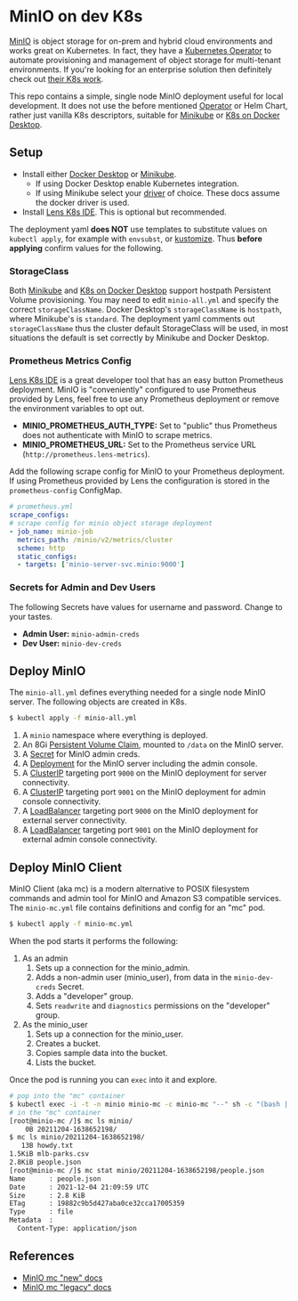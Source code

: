 # MinIO on dev K8s

[MinIO](https://min.io/) is object storage for on-prem and hybrid cloud environments and works great on Kubernetes.  In fact, they have a [Kubernetes Operator](https://github.com/minio/operator) to automate provisioning and management of object storage for multi-tenant environments.  If you're looking for an enterprise solution then definitely check out [their K8s work](https://docs.min.io/minio/k8s/).

This repo contains a simple, single node MinIO deployment useful for local development.  It does not use the before mentioned [Operator](https://github.com/minio/operator) or Helm Chart, rather just vanilla K8s descriptors, suitable for [Minikube](https://minikube.sigs.k8s.io/) or [K8s on Docker Desktop](https://docs.docker.com/desktop/kubernetes/).

## Setup

* Install either [Docker Desktop](https://www.docker.com/products/docker-desktop) or [Minikube](https://minikube.sigs.k8s.io/docs/).
  * If using Docker Desktop enable Kubernetes integration.
  * If using Minikube select your [driver](https://minikube.sigs.k8s.io/docs/drivers/) of choice. These docs assume the docker driver is used.
* Install [Lens K8s IDE](https://k8slens.dev/). This is optional but recommended.

The deployment yaml __does NOT__ use templates to substitute values on `kubectl apply`, for example with `envsubst`, or [kustomize](https://kustomize.io/). Thus __before applying__ confirm values for the following.

### StorageClass

Both [Minikube](https://minikube.sigs.k8s.io/) and [K8s on Docker Desktop](https://docs.docker.com/desktop/kubernetes/) support hostpath Persistent Volume provisioning. You may need to edit `minio-all.yml` and specify the correct `storageClassName`. Docker Desktop's `storageClassName` is `hostpath`, where Minikube's is `standard`. The deployment yaml comments out `storageClassName` thus the cluster default StorageClass will be used, in most situations the default is set correctly by Minikube and Docker Desktop.

### Prometheus Metrics Config

[Lens K8s IDE](https://k8slens.dev/) is a great developer tool that has an easy button Prometheus deployment. MinIO is "conveniently" configured to use Prometheus provided by Lens, feel free to use any Prometheus deployment or remove the environment variables to opt out.
  * __MINIO_PROMETHEUS_AUTH_TYPE:__ Set to "public" thus Prometheus does not authenticate with MinIO to scrape metrics.
  * __MINIO_PROMETHEUS_URL:__ Set to the Prometheus service URL (`http://prometheus.lens-metrics`).

Add the following scrape config for MinIO to your Prometheus deployment. If using Prometheus provided by Lens the configuration is stored in the `prometheus-config` ConfigMap.

```yaml
# prometheus.yml
scrape_configs:
# scrape config for minio object storage deployment
- job_name: minio-job
  metrics_path: /minio/v2/metrics/cluster
  scheme: http
  static_configs:
  - targets: ['minio-server-svc.minio:9000'] 
```

### Secrets for Admin and Dev Users

The following Secrets have values for username and password. Change to your tastes.

  * __Admin User:__ `minio-admin-creds`
  * __Dev User:__ `minio-dev-creds`

## Deploy MinIO

The `minio-all.yml` defines everything needed for a single node MinIO server. The following objects are created in K8s.

```bash
$ kubectl apply -f minio-all.yml
```

1. A `minio` namespace where everything is deployed.
2. An 8Gi [Persistent Volume Claim](https://kubernetes.io/docs/concepts/storage/persistent-volumes/#persistentvolumeclaims), mounted to `/data` on the MinIO server.
3. A [Secret](https://kubernetes.io/docs/concepts/configuration/secret/) for MinIO admin creds.
4. A [Deployment](https://kubernetes.io/docs/concepts/workloads/controllers/deployment/) for the MinIO server including the admin console.
5. A [ClusterIP](https://kubernetes.io/docs/concepts/services-networking/service/#defining-a-service) targeting port `9000` on the MinIO deployment for server connectivity.
6. A [ClusterIP](https://kubernetes.io/docs/concepts/services-networking/service/#defining-a-service) targeting port `9001` on the MinIO deployment for admin console connectivity.
7. A [LoadBalancer](https://kubernetes.io/docs/concepts/services-networking/service/#loadbalancer) targeting port `9000` on the MinIO deployment for external server connectivity.
8. A [LoadBalancer](https://kubernetes.io/docs/concepts/services-networking/service/#loadbalancer) targeting port `9001` on the MinIO deployment for external admin console connectivity.


## Deploy MinIO Client

MinIO Client (aka mc) is a modern alternative to POSIX filesystem commands and admin tool for MinIO and Amazon S3 compatible services. The `minio-mc.yml` file contains definitions and config for an "mc" pod.

```bash
$ kubectl apply -f minio-mc.yml
```

When the pod starts it performs the following:

1. As an admin
    1. Sets up a connection for the minio_admin.
    1. Adds a non-admin user (minio_user), from data in the `minio-dev-creds` Secret.
    1. Adds a "developer" group.
    1. Sets `readwrite` and `diagnostics` permissions on the "developer" group.
1. As the minio_user
    1. Sets up a connection for the minio_user.
    1. Creates a bucket.
    1. Copies sample data into the bucket.
    1. Lists the bucket.

Once the pod is running you can `exec` into it and explore.

```bash
# pop into the "mc" container
$ kubectl exec -i -t -n minio minio-mc -c minio-mc "--" sh -c "(bash || ash || sh)"
# in the "mc" container
[root@minio-mc /]$ mc ls minio/
    0B 20211204-1638652198/
$ mc ls minio/20211204-1638652198/
   13B howdy.txt
1.5KiB mlb-parks.csv
2.8KiB people.json
[root@minio-mc /]$ mc stat minio/20211204-1638652198/people.json
Name      : people.json
Date      : 2021-12-04 21:09:59 UTC 
Size      : 2.8 KiB 
ETag      : 19882c9b5d427aba0ce32cca17005359 
Type      : file 
Metadata  :
  Content-Type: application/json
```

## References

* [MinIO mc "new" docs](https://docs.min.io/minio/baremetal/reference/minio-cli/minio-mc.html)
* [MinIO mc "legacy" docs](https://docs.min.io/docs/minio-client-complete-guide.html)

